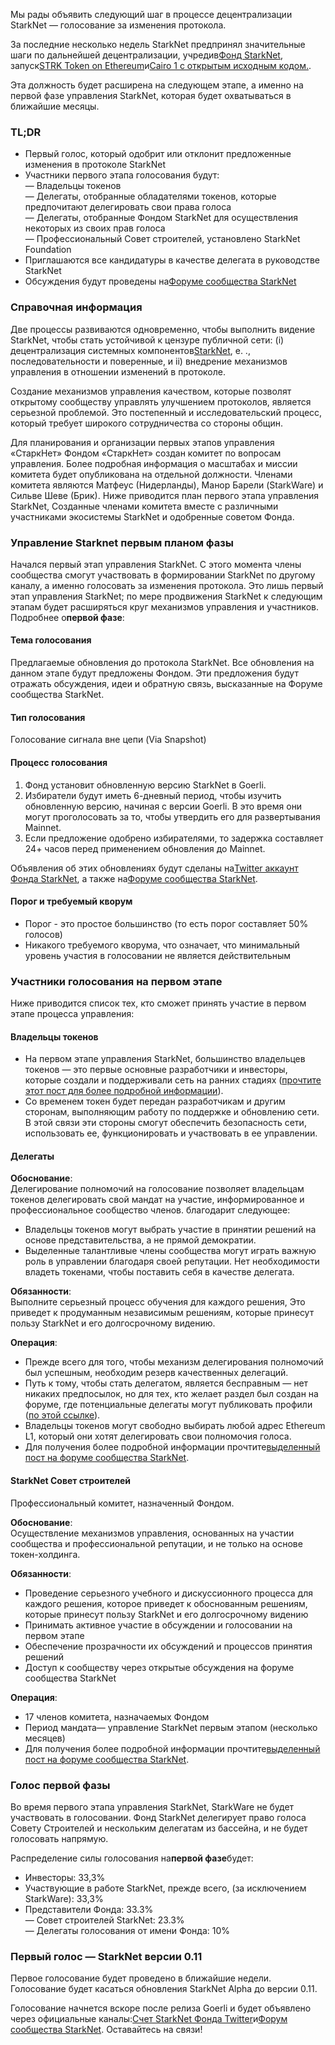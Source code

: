 Мы рады объявить следующий шаг в процессе децентрализации StarkNet — голосование за изменения протокола.

За последние несколько недель StarkNet предпринял значительные шаги по дальнейшей децентрализации, учредив[Фонд StarkNet](https://medium.com/@StarkNet_Foundation/welcome-to-the-world-starknet-foundation-7bd55d5dbc59), запуск[STRK Token on Ethereum](https://medium.com/starkware/starknet-token-is-deployed-on-ethereum-f27f0000b00c)и[Cairo 1 с открытым исходным кодом.](https://medium.com/starkware/open-sourcing-cairo-1-0-b3100a664bb0).

Эта должность будет расширена на следующем этапе, а именно на первой фазе управления StarkNet, которая будет охватываться в ближайшие месяцы.

### TL;DR

* Первый голос, который одобрит или отклонит предложенные изменения в протоколе StarkNet
* Участники первого этапа голосования будут:\
  — Владельцы токенов\
  — Делегаты, отобранные обладателями токенов, которые предпочитают делегировать свои права голоса\
  — Делегаты, отобранные Фондом StarkNet для осуществления некоторых из своих прав голоса\
  — Профессиональный Совет строителей, установлено StarkNet Foundation
* Приглашаются все кандидатуры в качестве делегата в руководстве StarkNet
* Обсуждения будут проведены на[Форуме сообщества StarkNet](https://community.starknet.io/)

### Справочная информация

Две процессы развиваются одновременно, чтобы выполнить видение StarkNet, чтобы стать устойчивой к цензуре публичной сети: (i) децентрализация системных компонентов[StarkNet](https://community.starknet.io/t/starknet-decentralized-protocol-introduction/2671), e. ., последовательности и поверенные, и ii) внедрение механизмов управления в отношении изменений в протоколе.

Создание механизмов управления качеством, которые позволят открытому сообществу управлять улучшением протоколов, является серьезной проблемой. Это постепенный и исследовательский процесс, который требует широкого сотрудничества со стороны общин.

Для планирования и организации первых этапов управления «СтаркНет» Фондом «СтаркНет» создан комитет по вопросам управления. Более подробная информация о масштабах и миссии комитета будет опубликована на отдельной должности. Членами комитета являются Матфеус (Нидерланды), Манор Барели (StarkWare) и Сильве Шеве (Брик). Ниже приводится план первого этапа управления StarkNet, Созданные членами комитета вместе с различными участниками экосистемы StarkNet и одобренные советом Фонда.

### Управление Starknet первым планом фазы

Начался первый этап управления StarkNet. С этого момента члены сообщества смогут участвовать в формировании StarkNet по другому каналу, а именно голосовать за изменения протокола. Это лишь первый этап управления StarkNet; по мере продвижения StarkNet к следующим этапам будет расширяться круг механизмов управления и участников. Подробнее о**первой фазе**:

#### Тема голосования

Предлагаемые обновления до протокола StarkNet. Все обновления на данном этапе будут предложены Фондом. Эти предложения будут отражать обсуждения, идеи и обратную связь, высказанные на Форуме сообщества StarkNet.

#### Тип голосования

Голосование сигнала вне цепи (Via Snapshot)

#### Процесс голосования

1. Фонд установит обновленную версию StarkNet в Goerli.
2. Избиратели будут иметь 6-дневный период, чтобы изучить обновленную версию, начиная с версии Goerli. В это время они могут проголосовать за то, чтобы утвердить его для развертывания Mainnet.
3. Если предложение одобрено избирателями, то задержка составляет 24+ часов перед применением обновления до Mainnet.

Объявления об этих обновлениях будут сделаны на[Twitter аккаунт Фонда StarkNet](https://twitter.com/StarkNetFndn), а также на[Форуме сообщества StarkNet](https://community.starknet.io/).

#### Порог и требуемый кворум

* Порог - это простое большинство (то есть порог составляет 50% голосов)
* Никакого требуемого кворума, что означает, что минимальный уровень участия в голосовании не является действительным

### Участники голосования на первом этапе

Ниже приводится список тех, кто сможет принять участие в первом этапе процесса управления:

#### Владельцы токенов

* На первом этапе управления StarkNet, большинство владельцев токенов — это первые основные разработчики и инвесторы, которые создали и поддерживали сеть на ранних стадиях ([прочтите этот пост для более подробной информации](https://medium.com/@starkware/part-3-starknet-token-design-5cc17af066c6)).
* Со временем токен будет передан разработчикам и другим сторонам, выполняющим работу по поддержке и обновлению сети. В этой связи эти стороны смогут обеспечить безопасность сети, использовать ее, функционировать и участвовать в ее управлении.

#### Делегаты

**Обоснование**:\
Делегирование полномочий на голосование позволяет владельцам токенов делегировать свой мандат на участие, информированное и профессиональное сообщество членов. благодарит следующее:

* Владельцы токенов могут выбрать участие в принятии решений на основе представительства, а не прямой демократии.
* Выделенные талантливые члены сообщества могут играть важную роль в управлении благодаря своей репутации. Нет необходимости владеть токенами, чтобы поставить себя в качестве делегата.

**Обязанности**:\
Выполните серьезный процесс обучения для каждого решения, Это приведет к продуманным независимым решениям, которые принесут пользу StarkNet и его долгосрочному видению.

**Операция**:

* Прежде всего для того, чтобы механизм делегирования полномочий был успешным, необходим резерв качественных делегаций.
* Путь к тому, чтобы стать делегатом, является бесправным — нет никаких предпосылок, но для тех, кто желает раздел был создан на форуме, где потенциальные делегаты могут публиковать профили ([по этой ссылке](https://community.starknet.io/t/delegate-profile-thread/4049)).
* Владельцы токенов могут свободно выбирать любой адрес Ethereum L1, который они хотят делегировать свои полномочия голоса.
* Для получения более подробной информации прочтите[выделенный пост на форуме сообщества StarkNet](https://community.starknet.io/t/delegate-profile-thread/4049).

#### StarkNet Совет строителей

Профессиональный комитет, назначенный Фондом.

**Обоснование**:\
Осуществление механизмов управления, основанных на участии сообщества и профессиональной репутации, и не только на основе токен-холдинга.

**Обязанности**:

* Проведение серьезного учебного и дискуссионного процесса для каждого решения, которое приведет к обоснованным решениям, которые принесут пользу StarkNet и его долгосрочному видению
* Принимать активное участие в обсуждении и голосовании на первом этапе
* Обеспечение прозрачности их обсуждений и процессов принятия решений
* Доступ к сообществу через открытые обсуждения на форуме сообщества StarkNet

**Операция**:

* 17 членов комитета, назначаемых Фондом
* Период мандата— управление StarkNet первым этапом (несколько месяцев)
* Для получения более подробной информации прочтите[выделенный пост на форуме сообщества StarkNet](https://community.starknet.io/t/delegate-profile-thread/4049).

### Голос первой фазы

Во время первого этапа управления StarkNet, StarkWare не будет участвовать в голосовании. Фонд StarkNet делегирует право голоса Совету Строителей и нескольким делегатам из бассейна, и не будет голосовать напрямую.

Распределение силы голосования на**первой фазе**будет:

* Инвесторы: 33,3%
* Участвующие в работе StarkNet, прежде всего, (за исключением StarkWare): 33,3%
* Представители Фонда: 33.3%\
  — Совет строителей StarkNet: 23.3%\
  — Делегаты голосования от имени Фонда: 10%

### Первый голос — StarkNet версии 0.11

Первое голосование будет проведено в ближайшие недели. Голосование будет касаться обновления StarkNet Alpha до версии 0.11.

Голосование начнется вскоре после релиза Goerli и будет объявлено через официальные каналы:[Счет StarkNet Фонда Twitter](https://twitter.com/StarkNetFndn)и[Форум сообщества StarkNet](https://community.starknet.io/). Оставайтесь на связи!